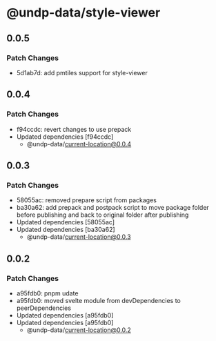 # @undp-data/style-viewer

## 0.0.5

### Patch Changes

- 5d1ab7d: add pmtiles support for style-viewer

## 0.0.4

### Patch Changes

- f94ccdc: revert changes to use prepack
- Updated dependencies [f94ccdc]
  - @undp-data/current-location@0.0.4

## 0.0.3

### Patch Changes

- 58055ac: removed prepare script from packages
- ba30a62: add prepack and postpack script to move package folder before publishing and back to original folder after publishing
- Updated dependencies [58055ac]
- Updated dependencies [ba30a62]
  - @undp-data/current-location@0.0.3

## 0.0.2

### Patch Changes

- a95fdb0: pnpm udate
- a95fdb0: moved svelte module from devDependencies to peerDependencies
- Updated dependencies [a95fdb0]
- Updated dependencies [a95fdb0]
  - @undp-data/current-location@0.0.2
